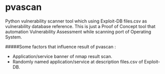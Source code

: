 # pvascan
Python vulnerability scanner tool which using Exploit-DB files.csv as vulnerability database reference. This is just a Proof of Concept tool that automation Vulnerability Assessment while scanning port of Operating System.

#####Some factors that influence result of pvascan :
* Application/service banner of nmap result scan.
* Randomly named application/service at description files.csv of Exploit-DB.
